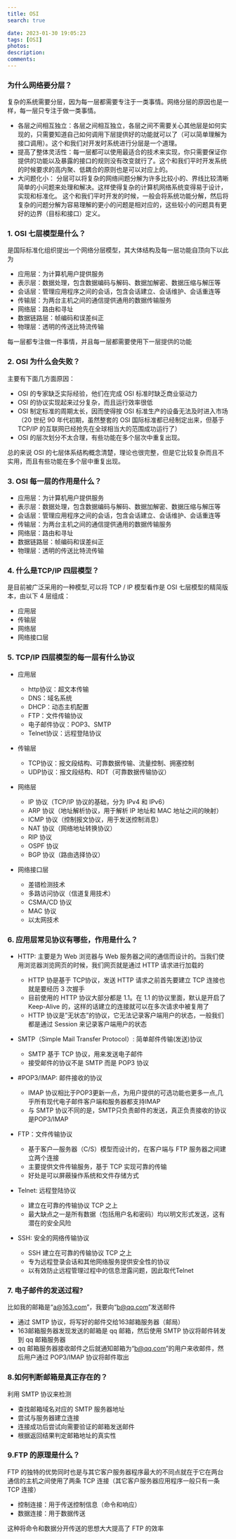 ```yaml
---
title: OSI
search: true

date: 2023-01-30 19:05:23
tags: [OSI]
photos:
description:
comments:
---
```

### 为什么网络要分层？

复杂的系统需要分层，因为每一层都需要专注于一类事情。网络分层的原因也是一样，每一层只专注于做一类事情。
- 各层之间相互独立：各层之间相互独立，各层之间不需要关心其他层是如何实现的，只需要知道自己如何调用下层提供好的功能就可以了（可以简单理解为接口调用）。这个和我们对开发时系统进行分层是一个道理。
- 提高了整体灵活性：每一层都可以使用最适合的技术来实现，你只需要保证你提供的功能以及暴露的接口的规则没有改变就行了。这个和我们平时开发系统的时候要求的高内聚、低耦合的原则也是可以对应上的。
- 大问题化小： 分层可以将复杂的网络间题分解为许多比较小的、界线比较清晰简单的小问题来处理和解决。这样使得复杂的计算机网络系统变得易于设计，实现和标准化。 这个和我们平时开发的时候，一般会将系统功能分解，然后将复杂的问题分解为容易理解的更小的问题是相对应的，这些较小的问题具有更好的边界（目标和接口）定义。


### 1. OSI 七层模型是什么？
是国际标准化组织提出一个网络分层模型，其大体结构及每一层功能自顶向下以此为

- 应用层：为计算机用户提供服务
- 表示层：数据处理，包含数据编码与解码、数据加解密、数据压缩与解压等
- 会话层：管理应用程序之间的会话，包含会话建立、会话维护、会话重连等
- 传输层：为两台主机之间的通信提供通用的数据传输服务
- 网络层：路由和寻址
- 数据链路层：帧编码和误差纠正
- 物理层：透明的传送比特流传输

每一层都专注做一件事情，并且每一层都需要使用下一层提供的功能

### 2. OSI 为什么会失败？

主要有下面几方面原因：
- OSI 的专家缺乏实际经验，他们在完成 OSI 标准时缺乏商业驱动力
- OSI 的协议实现起来过分复杂，而且运行效率很低
- OSI 制定标准的周期太长，因而使得按 OSI 标准生产的设备无法及时进入市场（20 世纪 90 年代初期，虽然整套的 OSI 国际标准都已经制定出来，但基于 TCP/IP 的互联网已经抢先在全球相当大的范围成功运行了）
- OSI 的层次划分不太合理，有些功能在多个层次中重复出现。

总的来说 OSI 的七层体系结构概念清楚，理论也很完整，但是它比较复杂而且不实用，而且有些功能在多个层中重复出现。

### 3. OSI 每一层的作用是什么？

- 应用层：为计算机用户提供服务
- 表示层：数据处理，包含数据编码与解码、数据加解密、数据压缩与解压等
- 会话层：管理应用程序之间的会话，包含会话建立、会话维护、会话重连等
- 传输层：为两台主机之间的通信提供通用的数据传输服务
- 网络层：路由和寻址
- 数据链路层：帧编码和误差纠正
- 物理层：透明的传送比特流传输

### 4. 什么是TCP/IP 四层模型？

是目前被广泛采用的一种模型,可以将 TCP / IP 模型看作是 OSI 七层模型的精简版本，由以下 4 层组成：

- 应用层
- 传输层
- 网络层
- 网络接口层

### 5. TCP/IP 四层模型的每一层有什么协议

- 应用层
  - http协议：超文本传输
  - DNS：域名系统
  - DHCP：动态主机配置
  - FTP：文件传输协议
  - 电子邮件协议：POP3、SMTP
  - Telnet协议：远程登陆协议
- 传输层
  - TCP协议：报文段结构、可靠数据传输、流量控制、拥塞控制
  - UDP协议：报文段结构、RDT（可靠数据传输协议）
- 网络层
  - IP 协议（TCP/IP 协议的基础，分为 IPv4 和 IPv6）
  - ARP 协议（地址解析协议，用于解析 IP 地址和 MAC 地址之间的映射）
  - ICMP 协议（控制报文协议，用于发送控制消息）
  - NAT 协议（网络地址转换协议）
  - RIP 协议
  - OSPF 协议
  - BGP 协议（路由选择协议）

- 网络接口层
  - 差错检测技术
  - 多路访问协议（信道复用技术）
  - CSMA/CD 协议
  - MAC 协议
  - 以太网技术

### 6. 应用层常见协议有哪些，作用是什么？

- HTTP: 主要是为 Web 浏览器与 Web 服务器之间的通信而设计的。当我们使用浏览器浏览网页的时候，我们网页就是通过 HTTP 请求进行加载的
  - HTTP 协是基于 TCP协议，发送 HTTP 请求之前首先要建立 TCP 连接也就是要经历 3 次握手
  - 目前使用的 HTTP 协议大部分都是 1.1。在 1.1 的协议里面，默认是开启了 Keep-Alive 的，这样的话建立的连接就可以在多次请求中被复用了
  - HTTP 协议是”无状态”的协议，它无法记录客户端用户的状态，一般我们都是通过 Session 来记录客户端用户的状态

- SMTP（Simple Mail Transfer Protocol）: 简单邮件传输(发送)协议
  - SMTP 基于 TCP 协议，用来发送电子邮件
  - 接受邮件的协议不是 SMTP 而是 POP3 协议

- #POP3/IMAP: 邮件接收的协议
  - IMAP 协议相比于POP3更新一点，为用户提供的可选功能也更多一点,几乎所有现代电子邮件客户端和服务器都支持IMAP
  - 与 SMTP 协议不同的是，SMTP只负责邮件的发送，真正负责接收的协议是POP3/IMAP

- FTP：文件传输协议
  - 基于客户—服务器（C/S）模型而设计的，在客户端与 FTP 服务器之间建立两个连接
  - 主要提供文件传输服务，基于 TCP 实现可靠的传输
  - 好处是可以屏蔽操作系统和文件存储方式

- Telnet: 远程登陆协议
  - 建立在可靠的传输协议 TCP 之上
  - 最大缺点之一是所有数据（包括用户名和密码）均以明文形式发送，这有潜在的安全风险

- SSH: 安全的网络传输协议
  - SSH 建立在可靠的传输协议 TCP 之上
  - 专为远程登录会话和其他网络服务提供安全性的协议
  - 以有效防止远程管理过程中的信息泄露问题，因此取代Telnet

### 7. 电子邮件的发送过程?
比如我的邮箱是“a@163.com”，我要向“b@qq.com”发送邮件

- 通过 SMTP 协议，将写好的邮件交给163邮箱服务器（邮局）
- 163邮箱服务器发现发送的邮箱是 qq 邮箱，然后使用 SMTP 协议将邮件转发到 qq 邮箱服务器
- qq 邮箱服务器接收邮件之后就通知邮箱为“b@qq.com”的用户来收邮件，然后用户通过 POP3/IMAP 协议将邮件取出

### 8.如何判断邮箱是真正存在的？
利用 SMTP 协议来检测

- 查找邮箱域名对应的 SMTP 服务器地址
- 尝试与服务器建立连接
- 连接成功后尝试向需要验证的邮箱发送邮件
- 根据返回结果判定邮箱地址的真实性

### 9.FTP 的原理是什么？
FTP 的独特的优势同时也是与其它客户服务器程序最大的不同点就在于它在两台通信的主机之间使用了两条 TCP 连接（其它客户服务器应用程序一般只有一条 TCP 连接）

- 控制连接：用于传送控制信息（命令和响应）
- 数据连接：用于数据传送

这种将命令和数据分开传送的思想大大提高了 FTP 的效率
